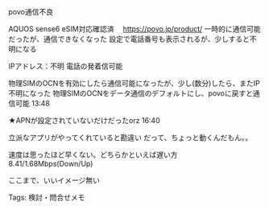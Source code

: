 povo通信不良

AQUOS sense6 eSIM対応確認済
　https://povo.jp/product/
一時的に通信可能だったが、通信できなくなった
設定で電話番号も表示されるが、少しすると不明になる

IPアドレス：不明
電話の発着信可能

物理SIMのOCNを有効にしたら通信可能になったが、少し(数分)したら、またIP不明になった
物理SIMのOCNをデータ通信のデフォルトにし、povoに戻すと通信可能
13:48

★APNが設定されていないだけだったorz
16:40

立派なアプリがやってくれていると勘違い
だって、ちょっと動くんだもん。。

速度は思ったほど早くない。どちらかといえば遅い方
8.41/1.68Mbps(Down/Up)

ここまで、いいイメージ無い



Tags:
  検討・問合せメモ